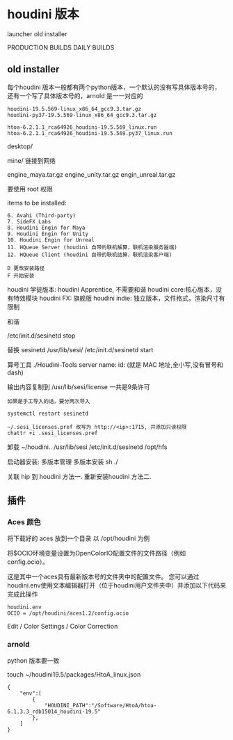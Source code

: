 # houdini 版本

launcher
old installer


PRODUCTION BUILDS
DAILY BUILDS


## old installer

每个houdini 版本一般都有两个python版本，一个默认的没有写具体版本号的，还有一个写了具体版本号的，arnold 是一一对应的

    houdini-19.5.569-linux_x86_64_gcc9.3.tar.gz
    houdini-py37-19.5.569-linux_x86_64_gcc9.3.tar.gz

    htoa-6.2.1.1_rca64926_houdini-19.5.569_linux.run
    htoa-6.2.1.1_rca64926_houdini-19.5.569.py37_linux.run




desktop/

mine/ 链接到网络



engine_maya.tar.gz
engine_unity.tar.gz
engin_unreal.tar.gz



要使用 root 权限

items to be installed:

    6. Avahi (Third-party)
    7. SideFX Labs
    8. Houdini Engin for Maya
    9. Houdini Engin for Unity
    10. Houdini Engin for Unreal
    11. HQueue Server (houdini 自带的联机解算，联机渲染服务器端)
    12. HQueue Client (houdini 自带的联机结算，联机渲染客户端)

    D 更改安装路径
    F 开始安装


houdini 学徒版本: houdini Apprentice, 不需要和谐
houdini core:核心版本，没有特效模块
houdini FX: 旗舰版
houdini indie: 独立版本，文件格式，渲染尺寸有限制


和谐

/etc/init.d/sesinetd stop

替换 sesinetd /usr/lib/sesi/
/etc/init.d/sesinetd start

算号工具
./Houdini-Tools
    server name:
    id:                 (就是 MAC 地址,全小写,没有冒号和dash)

输出内容复制到 /usr/lib/sesi/license
    一共是9条许可

    如果是手工导入的话，要分两次导入

    systemctl restart sesinetd

    ~/.sesi_licenses.pref 改写为 http://<ip>:1715, 并添加只读权限
    chattr +i .sesi_licenses.pref


卸载
    ~/houdini..
    /usr/lib/sesi
    /etc/init.d/sesinetd
    /opt/hfs


启动器安装:
    多版本管理
    多版本安装
    sh ./


关联 hip 到 houdini
    方法一. 重新安装houdini
    方法二. 

## 插件

### Aces 颜色

将下载好的 aces 放到一个目录 以 /opt/houdini 为例

将$OCIO环境变量设置为OpenColorIO配置文件的文件路径（例如config.ocio）。

这是其中一个aces具有最新版本号的文件夹中的配置文件。
您可以通过houdini.env使用文本编辑器打开（位于houdini用户文件夹中）并添加以下代码来完成此操作

    houdini.env
    OCIO = /opt/houdini/aces1.2/config.ocio


Edit / Color Settings / Color Correction


### arnold

python 版本要一致

touch ~/houdini19.5/packages/HtoA_linux.json

```
{
    "env":[
        {
            "HOUDINI_PATH":"/Software/HtoA/htoa-6.1.3.3_rdb15014_houdini-19.5"
        },
    ]
}

```

